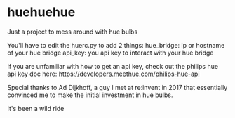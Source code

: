 # huehuehue
Just a project to mess around with hue bulbs


You'll have to edit the huerc.py to add 2 things:
   hue_bridge: ip or hostname of your hue bridge
   api_key: you api key to interact with your hue bridge

If you are unfamiliar with how to get an api key, check out the philips hue api key doc here:
https://developers.meethue.com/philips-hue-api

Special thanks to Ad Dijkhoff, a guy I met at re:invent in 2017 that 
essentially convinced me to make the initial investment in hue bulbs. 

It's been a wild ride
